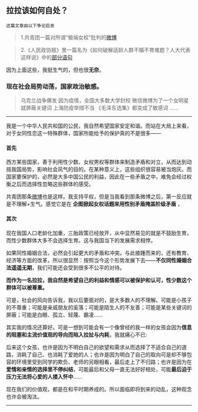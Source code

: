 ## 拉拉该如何自处？

```
这篇文章由以下争论启发
```

>1.共青团一篇对所谓“极端女权”批判的[微博](https://weibo.com/3937348351/Lo9zyhPn5)

>2.《人民政协报》里一篇名为《如何破解适龄人群不婚不育难题？人大代表这样说》中的[部分语句](https://liyang20021203.github.io/Some_thought/image.png)

因为上面这些，我挺生气的，但也很**无奈**。

### 现在社会局势动荡，国家政治敏感。

>乌克兰战争爆发
>因为疫情，全国大多数大学封校
>微信微博为了一个女明星就屏蔽关键词
>上海防疫举措不当
>《毛泽东选集》都变成了敏感词
>……
---

我是一个中华人民共和国的公民，我自然希望国家安定和谐。而站在大局上来看，对于女同性恋这一特殊群体，国家所能给予的保护真的不是很多——

#### 首先

西方某些国家，善于利用性少数、女权男权等群体来制造矛盾和对立，从而达到动摇我国局势，影响社会风气的目的。在某种意义上，这些组织很容易被当炮灰。而国家要保护的，必然是大多中国公民的利益，因此在一些矛盾之中，难免会经过权衡之后而选择性忽略这些群体的感受。

共青团那条[微博](https://weibo.com/3937348351/Lo9zyhPn5)也是这样。我支持平权，但是当我看到那条微博之后，第一反应就是不理解+生气。感觉它是在 **企图掀起女权话题来用性别矛盾掩盖阶级矛盾** ，

#### 其次

现在我国人口老龄化加重，三胎政策已经放开，从中显然易见的就是不鼓励生育，而性少数群体大多不会选择生育。这与我国当下的发展需求相悖。

如果同性婚姻合法，必然会引起更大的矛盾和冲突。与此接踵而来的，还有教育、经济等方面的改革，所以很显然：按照当今这个形势发展下去——**不仅同性婚姻合法遥遥无期**，我们可能还会受到很多不公平的对待。

**而作为一名拉拉，我自然是希望自己的利益和情感可以被保护和认可，性少数这个群体可以被尊重。**

可是，社会的风向告诉我，我以后要面对的，是大多数人的不理解。可能是小孩子的不尊重；可能是亲戚朋友的奚落；可能是陌生人的不友善；可能是某些关键词的屏蔽；可能是白眼、孤立、轻蔑、霸凌……


其实我的情况还算好。可是一想到可能会有一个像曾经的我一样的女孩会因为**信息的阻塞和主流价值观的导向而陷入拉扯与内耗**，我就痛心不已:

后来这个女孩，也许是因为不明白自己的欲望和需求从而选择了不适合自己的道路，消耗了自己、也消耗了爱她的人；也许是因为明白了自己的取向可是却不够包容的环境里受到同学的欺负、老师的另眼相看，最后走上了不归路；也许是因为在**爱情和亲情的选择里不停纠结**，可能最后和父母一直无法好好相处，可能**最后迫于压力无法将心爱的人搂入怀中**……

现在我们的价值观，都是在和平时期养成的。所以面临即将到来的动乱，这种观念也许会被淘汰。

---

